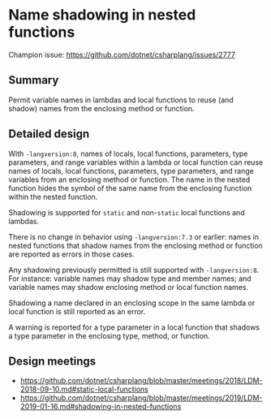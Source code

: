﻿# Name shadowing in nested functions

Champion issue: <https://github.com/dotnet/csharplang/issues/2777>

## Summary

Permit variable names in lambdas and local functions to reuse (and shadow) names from the enclosing method or function.

## Detailed design

With `-langversion:8`, names of locals, local functions, parameters, type parameters, and range variables within a lambda or local function can reuse names of locals, local functions, parameters, type parameters, and range variables from an enclosing method or function. The name in the nested function hides the symbol of the same name from the enclosing function within the nested function.

Shadowing is supported for `static` and non-`static` local functions and lambdas.

There is no change in behavior using `-langversion:7.3` or earlier: names in nested functions that shadow names from the enclosing method or function are reported as errors in those cases.

Any shadowing previously permitted is still supported with `-langversion:8`. For instance: variable names may shadow type and member names; and variable names may shadow enclosing method or local function names.

Shadowing a name declared in an enclosing scope in the same lambda or local function is still reported as an error.

A warning is reported for a type parameter in a local function that shadows a type parameter in the enclosing type, method, or function.

## Design meetings

- https://github.com/dotnet/csharplang/blob/master/meetings/2018/LDM-2018-09-10.md#static-local-functions
- https://github.com/dotnet/csharplang/blob/master/meetings/2019/LDM-2019-01-16.md#shadowing-in-nested-functions

